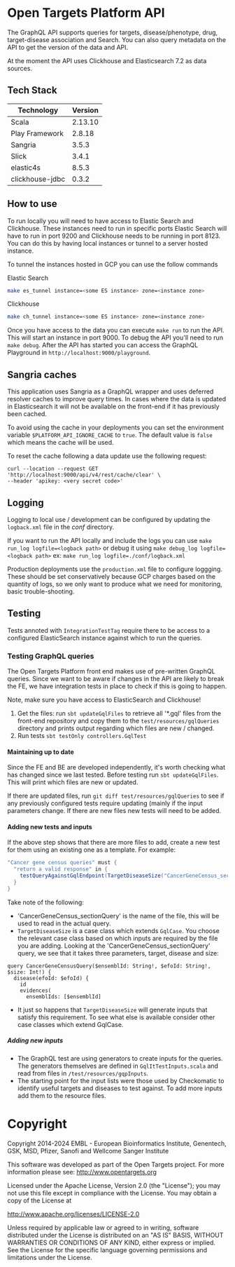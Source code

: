 # Open Targets Platform API

The GraphQL API supports queries for targets, disease/phenotype, drug, target-disease association and Search. You can also query metadata on the API to get the version of the data and API.

At the moment the API uses Clickhouse and Elasticsearch 7.2 as data sources.

## Tech Stack

| Technology      | Version |
| --------------- | ------- |
| Scala           | 2.13.10 |
| Play Framework  | 2.8.18  |
| Sangria         | 3.5.3   |
| Slick           | 3.4.1   |
| elastic4s       | 8.5.3   |
| clickhouse-jdbc | 0.3.2   |

## How to use

To run locally you will need to have access to Elastic Search and Clickhouse. These instances need to run in specific ports Elastic Search will have to run in port 9200 and Clickhouse needs to be running in port 8123. You can do this by having local instances or tunnel to a server hosted instance.

To tunnel the instances hosted in GCP you can use the follow commands

Elastic Search

```bash
make es_tunnel instance=<some ES instance> zone=<instance zone>
```

Clickhouse

```bash
make ch_tunnel instance=<some ES instance> zone=<instance zone>
```

Once you have access to the data you can execute `make run` to run the API. This will start an instance in port 9000. To debug the API you'll need to run `make debug`. After the API has started you can access the GraphQL Playground in `http://localhost:9000/playground`.

## Sangria caches

This application uses Sangria as a GraphQL wrapper and uses deferred resolver caches to improve query times. In cases
where the data is updated in Elasticsearch it will not be available on the front-end if it has previously been cached.

To avoid using the cache in your deployments you can set the environment variable `$PLATFORM_API_IGNORE_CACHE` to `true`. The default value is `false` which means the cache will be used.

To reset the cache following a data update use the following request:

```
curl --location --request GET 'http://localhost:9000/api/v4/rest/cache/clear' \
--header 'apikey: <very secret code>'
```

## Logging

Logging to local use / development can be configured by updating the `logback.xml` file in the _conf_ directory.

If you want to run the API locally and include the logs you can use `make run_log logfile=<logback path>` or debug it using `make debug_log logfile=<logback path>` ex: `make run_log logfile=./conf/logback.xml`

Production deployments use the `production.xml` file to configure loggging. These should be set conservatively because
GCP charges based on the quantity of logs, so we only want to produce what we need for monitoring, basic
trouble-shooting.

## Testing

Tests annoted with `IntegrationTestTag` require there to be access to a configured ElasticSearch instance against which
to run the queries.

### Testing GraphQL queries

The Open Targets Platform front end makes use of pre-written GraphQL queries. Since we want to be aware if changes in
the API are likely to break the FE, we have integration tests in place to check if this is going to happen.

Note, make sure you have access to ElasticSearch and Clickhouse!

1. Get the files: run `sbt updateGqlFiles` to retrieve all '\*.gql' files from the front-end repository and copy them to
   the
   `test/resources/gqlQueries` directory and prints output regarding which files are new / changed.
2. Run tests `sbt testOnly controllers.GqlTest`

#### Maintaining up to date

Since the FE and BE are developed independently, it's worth checking what has changed since we last tested. Before
testing run `sbt updateGqlFiles`. This will print which files are new or updated.

If there are updated files, run `git diff test/resources/gqlQueries` to see if any previously configured tests require
updating (mainly if the input parameters change. If there are new files new tests will need to be added.

#### Adding new tests and inputs

If the above step shows that there are more files to add, create a new test for them using an existing one as a
template. For example:

```scala
"Cancer gene census queries" must {
  "return a valid response" in {
    testQueryAgainstGqlEndpoint(TargetDiseaseSize("CancerGeneCensus_sectionQuery"))
  }
}
```

Take note of the following:

- 'CancerGeneCensus_sectionQuery' is the name of the file, this will be used to read in the actual query.
- `TargetDiseaseSize` is a case class which extends `GqlCase`. You choose the relevant case class based on which inputs
  are required by the file you are adding. Looking at the 'CancerGeneCensus_sectionQuery' query, we see that it takes
  three parameters, target, disease and size:

```
query CancerGeneCensusQuery($ensemblId: String!, $efoId: String!, $size: Int!) {
  disease(efoId: $efoId) {
    id
    evidences(
      ensemblIds: [$ensemblId]
```

- It just so happens that `TargetDiseaseSize` will generate inputs that satisfy this requirement. To see what else is
  available consider other case classes which extend GqlCase.

##### Adding new inputs

- The GraphQL test are using generators to create inputs for the queries. The generators themselves are defined
  in `GqlItTestInputs.scala` and read from files in `/test/resources/gqpInputs`.
- The starting point for the input lists were those used by Checkomatic to identify useful targets and diseases to test
  against. To add more inputs add them to the resource files.

# Copyright

Copyright 2014-2024 EMBL - European Bioinformatics Institute, Genentech, GSK, MSD, Pfizer, Sanofi and Wellcome Sanger Institute

This software was developed as part of the Open Targets project. For more information please
see: http://www.opentargets.org

Licensed under the Apache License, Version 2.0 (the "License"); you may not use this file except in compliance with the
License. You may obtain a copy of the License at

http://www.apache.org/licenses/LICENSE-2.0

Unless required by applicable law or agreed to in writing, software
distributed under the License is distributed on an "AS IS" BASIS,
WITHOUT WARRANTIES OR CONDITIONS OF ANY KIND, either express or implied.
See the License for the specific language governing permissions and
limitations under the License.
